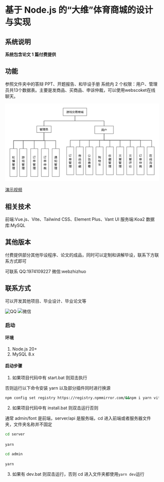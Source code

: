 # 基于 Node.js 的“大维”体育商城的设计与实现

## 系统说明

**系统包含论文 1 篇付费提供**

## 功能

参照文件夹中的答辩 PPT、开题报告、和毕设手册
系统内 2 个权限：用户、管理员共13个数据表。主要是发商品、买商品、申诉仲裁，可以使用webscoket在线聊天。

![演示视频](./项目代码/图片.png "功能")

[演示视频](https://disk.blogweb.cn/video/%E5%9F%BA%E4%BA%8EVue%E7%9A%84%E6%B8%B8%E6%88%8F%E8%A3%85%E5%A4%87%E4%BA%A4%E6%98%93Web%20App%E7%9A%84%E8%AE%BE%E8%AE%A1%E4%B8%8E%E5%AE%9E%E7%8E%B0.mp4 "演示视频")

## 相关技术

前端:Vue.js、Vite、Tailwind CSS、Element Plus、Vant UI
服务端:Koa2
数据库:MySQL

## 其他版本

付费提供部分其他毕设程序、论文的成品，同时可以定制和讲解毕设，联系下方联系方式即可

可联系 QQ:1974109227 微信:webzhizhuo

## 联系方式

可以开发其他项目、毕业设计、毕业论文等

<div>
    <img src="https://disk.blogweb.cn/me/qq.webp"  width=160 alt="QQ">
    <img src="https://disk.blogweb.cn/me/wechat.webp" width=160 alt="微信">
</div>

### 启动

#### 环境

1. Node.js 20+
2. MySQL 8.x

#### 启动步骤

1. 如果项目代码中有 start.bat 则双击执行

否则运行以下命令安装 yarn 以及部分插件同时进行换源

```bash
npm config set registry https://registry.npmmirror.com/&&npm i yarn vite nodemon -g&&yarn config set registry https://registry.npmmirror.com/
```

2. 如果项目代码中有 install.bat 则双击运行否则

通常 admin/font 是前端，server/api 是服务端，cd 进入前端或者服务器文件夹，文件夹名称并不固定

```bash
cd server

yarn
```

```bash
cd admin

yarn
```

3. 如果有 dev.bat 则双击运行，否则 cd 进入文件夹都使用`yarn dev`运行
